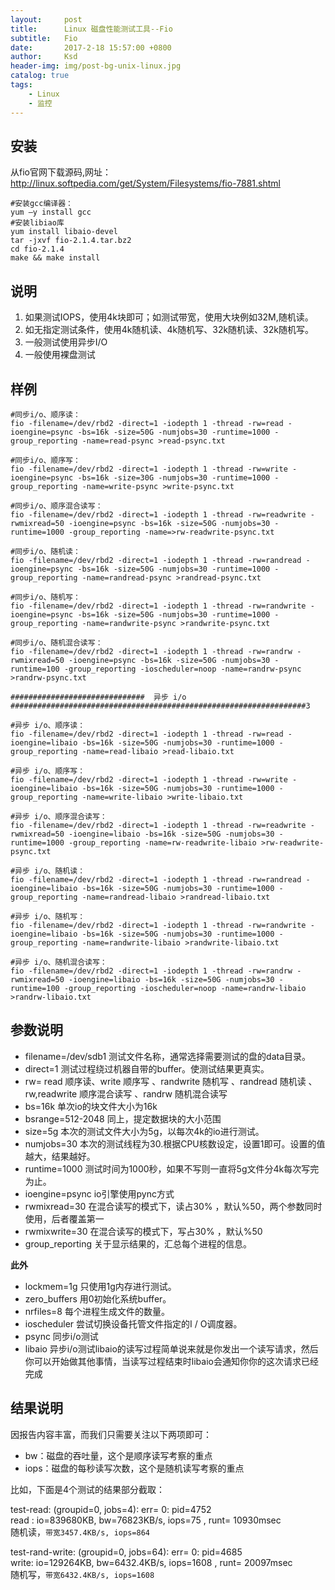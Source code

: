 ```yaml
---
layout:     post
title:      Linux 磁盘性能测试工具--Fio
subtitle:   Fio
date:       2017-2-18 15:57:00 +0800
author:     Ksd
header-img: img/post-bg-unix-linux.jpg
catalog: true
tags:
    - Linux
    - 监控
---
```


## 安装  
从fio官网下载源码,网址：http://linux.softpedia.com/get/System/Filesystems/fio-7881.shtml  
```
#安装gcc编译器：
yum –y install gcc
#安装libiao库
yum install libaio-devel
tar -jxvf fio-2.1.4.tar.bz2
cd fio-2.1.4
make && make install

```  
## 说明  
1. 如果测试IOPS，使用4k块即可；如测试带宽，使用大块例如32M,随机读。
2. 如无指定测试条件，使用4k随机读、4k随机写、32k随机读、32k随机写。
3. 一般测试使用异步I/O
4. 一般使用裸盘测试  

## 样例  
```
#同步i/o、顺序读：
fio -filename=/dev/rbd2 -direct=1 -iodepth 1 -thread -rw=read -ioengine=psync -bs=16k -size=50G -numjobs=30 -runtime=1000 -group_reporting -name=read-psync >read-psync.txt

#同步i/o、顺序写：
fio -filename=/dev/rbd2 -direct=1 -iodepth 1 -thread -rw=write -ioengine=psync -bs=16k -size=30G -numjobs=30 -runtime=1000 -group_reporting -name=write-psync >write-psync.txt

#同步i/o、顺序混合读写：
fio -filename=/dev/rbd2 -direct=1 -iodepth 1 -thread -rw=readwrite -rwmixread=50 -ioengine=psync -bs=16k -size=50G -numjobs=30 -runtime=1000 -group_reporting -name=>rw-readwrite-psync.txt

#同步i/o、随机读：
fio -filename=/dev/rbd2 -direct=1 -iodepth 1 -thread -rw=randread -ioengine=psync -bs=16k -size=50G -numjobs=30 -runtime=1000 -group_reporting -name=randread-psync >randread-psync.txt

#同步i/o、随机写：
fio -filename=/dev/rbd2 -direct=1 -iodepth 1 -thread -rw=randwrite -ioengine=psync -bs=16k -size=50G -numjobs=30 -runtime=1000 -group_reporting -name=randwrite-psync >randwrite-psync.txt

#同步i/o、随机混合读写：
fio -filename=/dev/rbd2 -direct=1 -iodepth 1 -thread -rw=randrw -rwmixread=50 -ioengine=psync -bs=16k -size=50G -numjobs=30 -runtime=100 -group_reporting -ioscheduler=noop -name=randrw-psync >randrw-psync.txt

##############################  异步 i/o   ##################################################################3

#异步 i/o、顺序读：
fio -filename=/dev/rbd2 -direct=1 -iodepth 1 -thread -rw=read -ioengine=libaio -bs=16k -size=50G -numjobs=30 -runtime=1000 -group_reporting -name=read-libaio >read-libaio.txt

#异步 i/o、顺序写：
fio -filename=/dev/rbd2 -direct=1 -iodepth 1 -thread -rw=write -ioengine=libaio -bs=16k -size=50G -numjobs=30 -runtime=1000 -group_reporting -name=write-libaio >write-libaio.txt

#异步 i/o、顺序混合读写：
fio -filename=/dev/rbd2 -direct=1 -iodepth 1 -thread -rw=readwrite -rwmixread=50 -ioengine=libaio -bs=16k -size=50G -numjobs=30 -runtime=1000 -group_reporting -name=rw-readwrite-libaio >rw-readwrite-psync.txt

#异步 i/o、随机读：
fio -filename=/dev/rbd2 -direct=1 -iodepth 1 -thread -rw=randread -ioengine=libaio -bs=16k -size=50G -numjobs=30 -runtime=1000 -group_reporting -name=randread-libaio >randread-libaio.txt

#异步 i/o、随机写：
fio -filename=/dev/rbd2 -direct=1 -iodepth 1 -thread -rw=randwrite -ioengine=libaio -bs=16k -size=50G -numjobs=30 -runtime=1000 -group_reporting -name=randwrite-libaio >randwrite-libaio.txt

#异步 i/o、随机混合读写：
fio -filename=/dev/rbd2 -direct=1 -iodepth 1 -thread -rw=randrw -rwmixread=50 -ioengine=libaio -bs=16k -size=50G -numjobs=30 -runtime=100 -group_reporting -ioscheduler=noop -name=randrw-libaio >randrw-libaio.txt

```  

## 参数说明  
- filename=/dev/sdb1       测试文件名称，通常选择需要测试的盘的data目录。
- direct=1                 测试过程绕过机器自带的buffer。使测试结果更真实。
- rw= read 顺序读、write 顺序写 、randwrite 随机写 、randread 随机读 、rw,readwrite 顺序混合读写 、randrw 随机混合读写
- bs=16k                   单次io的块文件大小为16k
- bsrange=512-2048         同上，提定数据块的大小范围
- size=5g    本次的测试文件大小为5g，以每次4k的io进行测试。
- numjobs=30               本次的测试线程为30.根据CPU核数设定，设置1即可。设置的值越大，结果越好。
- runtime=1000             测试时间为1000秒，如果不写则一直将5g文件分4k每次写完为止。
- ioengine=psync           io引擎使用pync方式
- rwmixread=30  在混合读写的模式下，读占30% ，默认%50，两个参数同时使用，后者覆盖第一
- rwmixwrite=30 在混合读写的模式下，写占30% ，默认%50
- group_reporting          关于显示结果的，汇总每个进程的信息。

__此外__
- lockmem=1g               只使用1g内存进行测试。
- zero_buffers             用0初始化系统buffer。
- nrfiles=8                每个进程生成文件的数量。
- ioscheduler 尝试切换设备托管文件指定的I / O调度器。
- psync  同步i/o测试
- libaio 异步i/o测试libaio的读写过程简单说来就是你发出一个读写请求，然后你可以开始做其他事情，当读写过程结束时libaio会通知你你的这次请求已经完成


## 结果说明  

因报告内容丰富，而我们只需要关注以下两项即可：

- bw：磁盘的吞吐量，这个是顺序读写考察的重点
- iops：磁盘的每秒读写次数，这个是随机读写考察的重点

比如，下面是4个测试的结果部分截取：  

test-read: (groupid=0, jobs=4): err= 0: pid=4752  
read : io=839680KB, bw=76823KB/s, iops=75 , runt= 10930msec  
随机读，`带宽3457.4KB/s, iops=864`  

test-rand-write: (groupid=0, jobs=64): err= 0: pid=4685  
write: io=129264KB, bw=6432.4KB/s, iops=1608 , runt= 20097msec  
随机写，`带宽6432.4KB/s, iops=1608`
